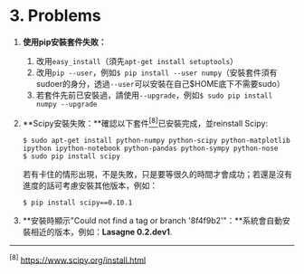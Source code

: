 # 3. Problems
1. **使用pip安裝套件失敗：**
   1. 改用`easy_install`（須先`apt-get install setuptools`）
   2. 改用`pip --user`，例如`$ pip install --user numpy`（安裝套件須有sudoer的身分，透過`--user`可以安裝在自己$HOME底下不需要sudo）
   3. 若套件先前已安裝過，請使用`--upgrade`，例如`$ sudo pip install numpy --upgrade`

2. **Scipy安裝失敗：**確認以下套件<a href="ref8"><sup style="font-size:12px;">[8]</sup></a>已安裝完成，並reinstall Scipy:
   ```
   $ sudo apt-get install python-numpy python-scipy python-matplotlib ipython ipython-notebook python-pandas python-sympy python-nose
   $ sudo pip install scipy
   ```
   若有卡住的情形出現，不是失敗，只是要等很久的時間才會成功；若還是沒有進度的話可考慮安裝其他版本，例如：
   ```
   $ pip install scipy==0.10.1
   ```
3. **安裝時顯示"Could not find a tag or branch '8f4f9b2'"：**系統會自動安裝相近的版本，例如：**Lasagne 0.2.dev1**.


---
<sup id="ref8">[8]</sup> https://www.scipy.org/install.html